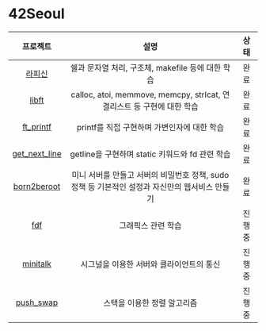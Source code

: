 # 42Seoul

|프로젝트|설명|상태|
|:---:|:--:|:--:|
|[라피신](piscine)|쉘과 문자열 처리, 구조체, makefile 등에 대한 학습|완료|
|[libft](libft)|calloc, atoi, memmove, memcpy, strlcat, 연결리스트 등 구현에 대한 학습|완료|
|[ft_printf](ft_printf)|printf를 직접 구현하며 가변인자에 대한 학습|완료|
|[get_next_line](get_next_line)|getline을 구현하며 static 키워드와 fd 관련 학습|완료|
|[born2beroot](born2beroot)|미니 서버를 만들고 서버의 비밀번호 정책, sudo 정책 등 기본적인 설정과 자신만의 웹서비스 만들기|완료|
|[fdf](fdf)|그래픽스 관련 학습|진행 중|
|[minitalk](minitalk)|시그널을 이용한 서버와 클라이언트의 통신|진행 중|
|[push_swap](push_swap)|스택을 이용한 정렬 알고리즘|진행 중|
